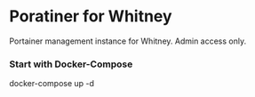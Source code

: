 # Poratiner for Whitney

Portainer management instance for Whitney. Admin access only.

### Start with Docker-Compose

docker-compose up -d

